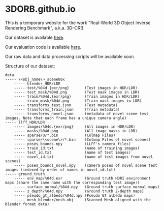 # 3DORB.github.io

This is a temporary website for the work "Real-World 3D Object Inverse Rendering Benchmark", a.k.a. 3D-ORB.

Our dataset is available [here](https://drive.google.com/drive/folders/1_BiGs_pPenRJfAwI_9eNv4ZRJLZCKObU?usp=sharing).

Our evaluation code is available [here](https://github.com/3DORB/3dorb).

Our raw data and data processing scripts will be available soon.

Structure of our dataset:
```
data	
----- \<obj_name\>_scene00x
    ----- blender_HDR/LDR				
    ----- test/%04d.{exr/png}       (Test images in HDR/LDR)	
    ----- test_mask/%04d.png        (Test mask images in LDR)	
    ----- train/%04d.{exr/png}      (Train images in HDR/LDR)	
    ----- train_mask/%04d.png       (Train mask images in LDR)	
    ----- transforms_test.json      (Test metadata)	
    ----- transforms_train.json     (Train metadata)	
    ----- transforms_novel.json     (metadata of novel scene test images. Note that each frame has a unique camera angle)				
----- llff_HDR/LDR				
    ----- images/%04d.{exr/png}     (All images in HDR/LDR)
    ----- masks/%04d.png            (All image masks in LDR)
    ----- sparse/0/*.bin            (Colmap Files)	
    ----- sparse/\<scene\>/*.bin    (Colmap Files of novel scenes)	
    ----- poses_bounds.npy          (LLFF's camera files)	
    ----- train_id.txt              (name of training images)	
    ----- test_id.txt               (name of test images)	
    ----- novel_id.txt              (name of test images from novel scenes)	
    ----- poses_bounds_novel.npy    (camera poses of novel scene test images (indexed by order of names in novel_id.txt)					
----- ground_truth				
    ----- env_map/%04d.exr          (Ground truth HDRI environment maps (share the same name with the corresponding test image))
    ----- surface_normal/%04d.npy   (Ground truth surface normal maps)
    ----- z_depth/%04d.npy          (Ground truth Z-depth maps)
    ----- pseudo_gt_albedo/%04d.npy (Pseudo GT albedo maps)
    ----- mesh_blender/mesh.obj     (Scanned Mesh aligned with the blender format data)
```
